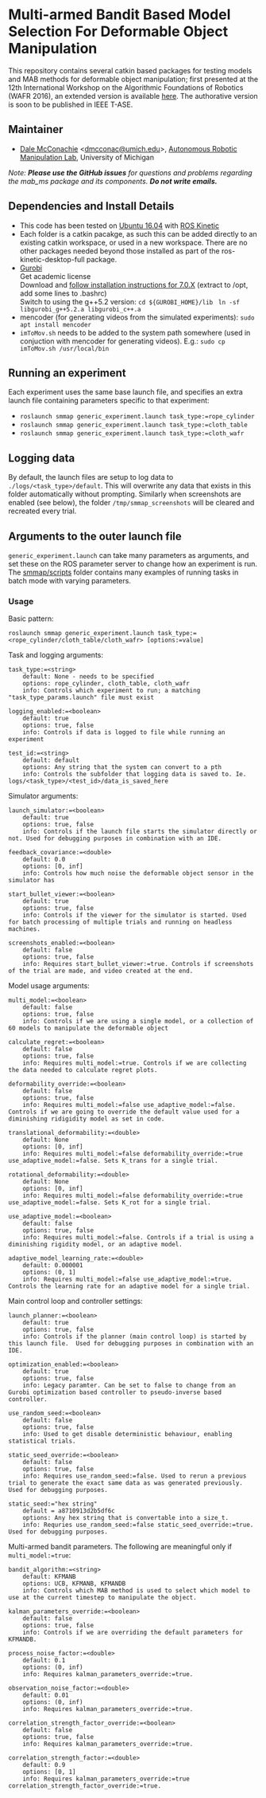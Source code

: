 # Multi-armed Bandit Based Model Selection For Deformable Object Manipulation

This repository contains several catkin based packages for testing models and MAB methods for deformable object manipulation; first presented at the 12th International Workshop on the Algorithmic Foundations of Robotics (WAFR 2016), an extended version is available [here](https://arxiv.org/abs/1703.10254). The authorative version is soon to be published in IEEE T-ASE.

## Maintainer

- [Dale McConachie](https://robotics.umich.edu/profile/dale-mcconachie/) <<dmcconac@umich.edu>>, [Autonomous Robotic Manipulation Lab](http://arm.eecs.umich.edu/), University of Michigan

*Note:* ***Please use the GitHub issues*** *for questions and problems regarding the mab_ms package and its components.* ***Do not write emails.***

## Dependencies and Install Details
* This code has been tested on [Ubuntu 16.04](https://www.ubuntu.com/download/desktop) with [ROS Kinetic](http://wiki.ros.org/kinetic/Installation/Ubuntu)
* Each folder is a catkin pacakge, as such this can be added directly to an existing catkin workspace, or used in a new workspace. There are no other packages needed beyond those installed as part of the ros-kinetic-desktop-full package.
* [Gurobi](https://www.gurobi.com)  
  Get academic license  
  Download and [follow installation instructions for 7.0.X](http://www.gurobi.com/documentation/7.0/quickstart_linux/software_installation_guid.html#section:Installation) (extract to /opt, add some lines to .bashrc)  
  Switch to using the g++5.2 version: `cd ${GUROBI_HOME}/lib ` `ln -sf libgurobi_g++5.2.a libgurobi_c++.a`
* mencoder (for generating videos from the simulated experiments): `sudo apt install mencoder`
* `imToMov.sh` needs to be added to the system path somewhere (used in conjuction with mencoder for generating videos). E.g.: `sudo cp imToMov.sh /usr/local/bin`

## Running an experiment
Each experiment uses the same base launch file, and specifies an extra launch file containing parameters specific to that experiment:
* `roslaunch smmap generic_experiment.launch task_type:=rope_cylinder`
* `roslaunch smmap generic_experiment.launch task_type:=cloth_table`
* `roslaunch smmap generic_experiment.launch task_type:=cloth_wafr`

## Logging data
By default, the launch files are setup to log data to `./logs/<task_type>/default`. This will overwrite any data that exists in this folder automatically without prompting. Similarly when screenshots are enabled (see below), the folder `/tmp/smmap_screenshots` will be cleared and recreated every trial.

## Arguments to the outer launch file
`generic_experiment.launch` can take many parameters as arguments, and set these on the ROS parameter server to change how an experiment is run. The [smmap/scripts](https://github.com/UM-ARM-Lab/mab_ms/tree/master/smmap/scripts) folder contains many examples of running tasks in batch mode with varying parameters.

### Usage
Basic pattern:
```
roslaunch smmap generic_experiment.launch task_type:=<rope_cylinder/cloth_table/cloth_wafr> [options:=value]
```

Task and logging arguments:
```
task_type:=<string>
    default: None - needs to be specified
    options: rope_cylinder, cloth_table, cloth_wafr
    info: Controls which experiment to run; a matching "task_type_params.launch" file must exist

logging_enabled:=<boolean>
    default: true
    options: true, false
    info: Controls if data is logged to file while running an experiment

test_id:=<string>
    default: default
    options: Any string that the system can convert to a pth
    info: Controls the subfolder that logging data is saved to. Ie. logs/<task_type>/<test_id>/data_is_saved_here
```

Simulator arguments:
```
launch_simulator:=<boolean>
    default: true
    options: true, false
    info: Controls if the launch file starts the simulator directly or not. Used for debugging purposes in combination with an IDE.

feedback_covariance:=<double>
    default: 0.0
    options: [0, inf]
    info: Controls how much noise the deformable object sensor in the simulator has

start_bullet_viewer:=<boolean>
    default: true
    options: true, false
    info: Controls if the viewer for the simulator is started. Used for batch processing of multiple trials and running on headless machines.

screenshots_enabled:=<boolean>
    default: false
    options: true, false
    info: Requires start_bullet_viewer:=true. Controls if screenshots of the trial are made, and video created at the end.
```

Model usage arguments:
```
multi_model:=<boolean>
    default: false
    options: true, false
    info: Controls if we are using a single model, or a collection of 60 models to manipulate the deformable object

calculate_regret:=<boolean>
    default: false
    options: true, false
    info: Requires multi_model:=true. Controls if we are collecting the data needed to calculate regret plots.

deformability_override:=<boolean>
    default: false
    options: true, false
    info: Requires multi_model:=false use_adaptive_model:=false. Controls if we are going to override the default value used for a diminishing ridigidity model as set in code.

translational_deformability:=<double>
    default: None
    options: [0, inf]
    info: Requires multi_model:=false deformability_override:=true use_adaptive_model:=false. Sets K_trans for a single trial.

rotational_deformability:=<double>
    default: None
    options: [0, inf]
    info: Requires multi_model:=false deformability_override:=true use_adaptive_model:=false. Sets K_rot for a single trial.

use_adaptive_model:=<boolean>
    default: false
    options: true, false
    info: Requires multi_model:=false. Controls if a trial is using a diminishing rigidity model, or an adaptive model.

adaptive_model_learning_rate:=<double>
    default: 0.000001
    options: (0, 1]
    info: Requires multi_model:=false use_adaptive_model:=true. Controls the learning rate for an adaptive model for a single trial.
```

Main control loop and controller settings:
```
launch_planner:=<boolean>
    default: true
    options: true, false
    info: Controls if the planner (main control loop) is started by this launch file.  Used for debugging purposes in combination with an IDE.

optimization_enabled:=<boolean>
    default: true
    options: true, false
    info: Legacy paramter. Can be set to false to change from an Gurobi optimization based controller to pseudo-inverse based controller.

use_random_seed:=<boolean>
    default: false
    options: true, false
    info: Used to get disable deterministic behaviour, enabling statistical trials.

static_seed_override:=<boolean>
    default: false
    options: true, false
    info: Requires use_random_seed:=false. Used to rerun a previous trial to generate the exact same data as was generated previously. Used for debugging purposes.

static_seed:="hex string"
    default = a8710913d2b5df6c
    options: Any hex string that is convertable into a size_t.
    info: Requries use_random_seed:=false static_seed_override:=true. Used for debugging purposes.
```

Multi-armed bandit parameters. The following are meaningful only if `multi_model:=true`:
```
bandit_algorithm:=<string>
    default: KFMANB
    options: UCB, KFMANB, KFMANDB
    info: Controls which MAB method is used to select which model to use at the current timestep to manipulate the object.

kalman_parameters_override:=<boolean>
    default: false
    options: true, false
    info: Controls if we are overriding the default parameters for KFMANDB.

process_noise_factor:=<double>
    default: 0.1
    options: (0, inf)
    info: Requires kalman_parameters_override:=true.

observation_noise_factor:=<double>
    default: 0.01
    options: (0, inf)
    info: Requires kalman_parameters_override:=true.

correlation_strength_factor_override:=<boolean>
    default: false
    options: true, false
    info: Requires kalman_parameters_override:=true.

correlation_strength_factor:=<double>
    default: 0.9
    options: [0, 1]
    info: Requires kalman_parameters_override:=true correlation_strength_factor_override:=true.
```
